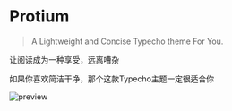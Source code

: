 # Protium
 
> A Lightweight and Concise Typecho theme For You.

让阅读成为一种享受，远离嘈杂

如果你喜欢简洁干净，那个这款Typecho主题一定很适合你

![preview](http://atlinker.cn/usrimg/2021-9-17-protium-preview.png)
